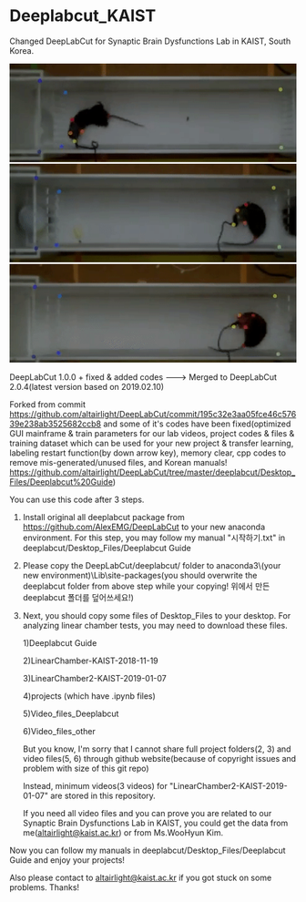 # Deeplabcut_KAIST
Changed DeepLabCut for Synaptic Brain Dysfunctions Lab in KAIST, South Korea.

![Alt Text](https://github.com/altairlight/DeepLabCut/blob/master/deeplabcut/Desktop_Files/gifs/Empty%20%26%20Empty.gif)
![Alt Text](https://github.com/altairlight/DeepLabCut/blob/master/deeplabcut/Desktop_Files/gifs/Object%20%26%20Mouse.gif)
![Alt Text](https://github.com/altairlight/DeepLabCut/blob/master/deeplabcut/Desktop_Files/gifs/RedHat.gif)

DeepLabCut 1.0.0 + fixed & added codes ---> Merged to DeepLabCut 2.0.4(latest version based on 2019.02.10)

Forked from commit https://github.com/altairlight/DeepLabCut/commit/195c32e3aa05fce46c57639e238ab3525682ccb8 and some of it's codes have been fixed(optimized GUI mainframe & train parameters for our lab videos, project codes & files & training dataset which can be used for your new project & transfer learning, labeling restart function(by down arrow key), memory clear, cpp codes to remove mis-generated/unused files, and Korean manuals! https://github.com/altairlight/DeepLabCut/tree/master/deeplabcut/Desktop_Files/Deeplabcut%20Guide)

You can use this code after 3 steps.

1. Install original all deeplabcut package from https://github.com/AlexEMG/DeepLabCut to your new anaconda environment.
For this step, you may follow my manual "시작하기.txt" in deeplabcut/Desktop_Files/Deeplabcut Guide

2. Please copy the DeepLabCut/deeplabcut/ folder to anaconda3\\(your new environment)\Lib\site-packages(you should overwrite the deeplabcut folder from above step while your copying! 위에서 만든 deeplabcut 폴더를 덮어쓰세요!)

3. Next, you should copy some files of Desktop_Files to your desktop. For analyzing linear chamber tests, you may need to download these files.

    1)Deeplabcut Guide

    2)LinearChamber-KAIST-2018-11-19
    
    3)LinearChamber2-KAIST-2019-01-07
    
    4)projects (which have .ipynb files)
    
    5)Video_files_Deeplabcut
    
    6)Video_files_other
    
    But you know, I'm sorry that I cannot share full project folders(2, 3) and video files(5, 6) through github website(because of copyright issues and problem with size of this git repo) 
    
    Instead, minimum videos(3 videos) for "LinearChamber2-KAIST-2019-01-07" are stored in this repository. 
    
    If you need all video files and you can prove you are related to our Synaptic Brain Dysfunctions Lab in KAIST, you could get the data from me(altairlight@kaist.ac.kr) or from Ms.WooHyun Kim.

Now you can follow my manuals in deeplabcut/Desktop_Files/Deeplabcut Guide and enjoy your projects!

Also please contact to altairlight@kaist.ac.kr if you got stuck on some problems. Thanks!
